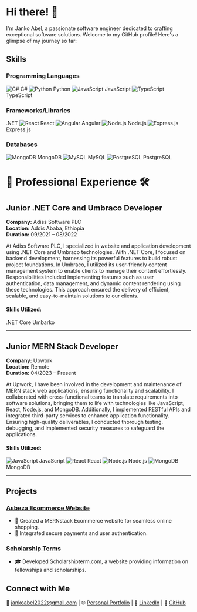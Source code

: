 # Hi there! 👋

I'm Janko Abel, a passionate software engineer dedicated to crafting exceptional software solutions. Welcome to my GitHub profile! Here's a glimpse of my journey so far:

## Skills

### Programming Languages
![C#](https://img.icons8.com/color/24/000000/c-sharp-logo.png) C#
![Python](https://img.icons8.com/color/24/000000/python.png) Python
![JavaScript](https://img.icons8.com/color/24/000000/javascript.png) JavaScript
![TypeScript](https://img.icons8.com/color/24/000000/typescript.png) TypeScript

### Frameworks/Libraries
.NET
![React](https://img.icons8.com/color/24/000000/react-native.png) React
![Angular](https://img.icons8.com/color/24/000000/angularjs.png) Angular
![Node.js](https://img.icons8.com/color/24/000000/nodejs.png) Node.js
![Express.js](https://img.icons8.com/color/24/000000/express.png) Express.js

### Databases
![MongoDB](https://img.icons8.com/color/24/000000/mongodb.png) MongoDB
![MySQL](https://img.icons8.com/color/24/000000/mysql.png) MySQL
![ PostgreSQL](https://upload.wikimedia.org/wikipedia/commons/thumb/2/29/Postgresql_elephant.svg/24px-Postgresql_elephant.svg.png) PostgreSQL


# 🚀 Professional Experience 🛠️

## Junior .NET Core and Umbraco Developer
**Company:** Adiss Software PLC  
**Location:** Addis Ababa, Ethiopia  
**Duration:** 09/2021 – 08/2022  

At Adiss Software PLC, I specialized in website and application development using .NET Core and Umbraco technologies. With .NET Core, I focused on backend development, harnessing its powerful features to build robust project foundations. In Umbraco, I utilized its user-friendly content management system to enable clients to manage their content effortlessly. Responsibilities included implementing features such as user authentication, data management, and dynamic content rendering using these technologies. This approach ensured the delivery of efficient, scalable, and easy-to-maintain solutions to our clients.

#### Skills Utilized:
.NET Core
 Umbarko

---

## Junior MERN Stack Developer
**Company:** Upwork  
**Location:** Remote  
**Duration:** 04/2023 – Present  

At Upwork, I have been involved in the development and maintenance of MERN stack web applications, ensuring functionality and scalability. I collaborated with cross-functional teams to translate requirements into software solutions, bringing them to life with technologies like JavaScript, React, Node.js, and MongoDB. Additionally, I implemented RESTful APIs and integrated third-party services to enhance application functionality. Ensuring high-quality deliverables, I conducted thorough testing, debugging, and implemented security measures to safeguard the applications.

#### Skills Utilized:
![JavaScript](https://img.icons8.com/color/24/000000/javascript.png) JavaScript
![React](https://img.icons8.com/color/24/000000/react-native.png) React
![Node.js](https://img.icons8.com/color/24/000000/nodejs.png) Node.js
![MongoDB](https://img.icons8.com/color/24/000000/mongodb.png) MongoDB


---

## Projects

### [Asbeza Ecommerce Website](https://asbeza.net/)
- 🛒 Created a MERNstack Ecommerce website for seamless online shopping.
- 🔐 Integrated secure payments and user authentication.

### [Scholarship Terms](https://scholarshipterm.com/)
- 🎓 Developed Scholarshipterm.com, a website providing information on fellowships and scholarships.
  
## Connect with Me
📧 jankoabel2022@gmail.com | 🌐 [Personal Portfolio](https://janko-abel.vercel.app/) | 💼 [LinkedIn](https://www.linkedin.com/in/abel-janko-567964226/) | 🐙 [GitHub](https://github.com/jankoabel/)
